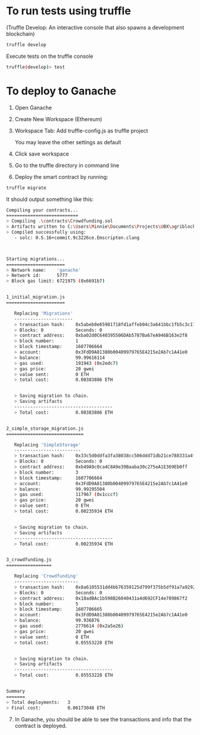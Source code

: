 # To run tests using truffle
(Truffle Develop: An interactive console that also spawns a development blockchain)
```bash
truffle develop
```

Execute tests on the truffle console
```bash
truffle(develop)> test
```

# To deploy to Ganache
1) Open Ganache

2) Create New Workspace (Ethereum)

3) Workspace Tab: Add truffle-config.js as truffle project

    You may leave the other settings as default

4) Click save workspace

5) Go to the truffle directory in command line

6) Deploy the smart contract by running:
```bash
truffle migrate
```

It should output something like this:

```bash
Compiling your contracts...
===========================
> Compiling .\contracts\Crowdfunding.sol
> Artifacts written to C:\Users\Minnie\Documents\Projects\UBX\agriblockchain\truffle\build\contracts
> Compiled successfully using:
   - solc: 0.5.16+commit.9c3226ce.Emscripten.clang



Starting migrations...
======================
> Network name:    'ganache'
> Network id:      5777
> Block gas limit: 6721975 (0x6691b7)


1_initial_migration.js
======================

   Replacing 'Migrations'
   ----------------------
   > transaction hash:    0x5abeb0e65981718fd1affeb04c3a641bbc1fb5c3c17e9cad2134f0bc991f4597
   > Blocks: 0            Seconds: 0
   > contract address:    0xba02d0C640395506DAb5787Ba67eA946B163e2f8
   > block number:        1
   > block timestamp:     1607706664
   > account:             0x3FdD9A81380b00409979765E4215e2Ab7c1A41e0
   > balance:             99.99616114
   > gas used:            191943 (0x2edc7)
   > gas price:           20 gwei
   > value sent:          0 ETH
   > total cost:          0.00383886 ETH


   > Saving migration to chain.
   > Saving artifacts
   -------------------------------------
   > Total cost:          0.00383886 ETH


2_simple_storage_migration.js
=============================

   Replacing 'SimpleStorage'
   -------------------------
   > transaction hash:    0x33c5d0ddfa3fa38038cc506ddd71db21ce788331a4f403e389fffb80855a792a
   > Blocks: 0            Seconds: 0
   > contract address:    0xb49A9c0ca4C8A9e39Baaba30c275eA1E369Eb0ff
   > block number:        3
   > block timestamp:     1607706664
   > account:             0x3FdD9A81380b00409979765E4215e2Ab7c1A41e0
   > balance:             99.99295504
   > gas used:            117967 (0x1cccf)
   > gas price:           20 gwei
   > value sent:          0 ETH
   > total cost:          0.00235934 ETH


   > Saving migration to chain.
   > Saving artifacts
   -------------------------------------
   > Total cost:          0.00235934 ETH


3_crowdfunding.js
=================

   Replacing 'Crowdfunding'
   ------------------------
   > transaction hash:    0x8a6105531dd4bb76359125d799f375b5df91a7a9292ad4dc113cfd76c6d7713f   
   > Blocks: 0            Seconds: 0
   > contract address:    0x18adBAc1b598B26040431a4d692CF14e789867f2
   > block number:        5
   > block timestamp:     1607706665
   > account:             0x3FdD9A81380b00409979765E4215e2Ab7c1A41e0
   > balance:             99.936876
   > gas used:            2776614 (0x2a5e26)
   > gas price:           20 gwei
   > value sent:          0 ETH
   > total cost:          0.05553228 ETH


   > Saving migration to chain.
   > Saving artifacts
   -------------------------------------
   > Total cost:          0.05553228 ETH


Summary
=======
> Total deployments:   3
> Final cost:          0.06173048 ETH
```

7) In Ganache, you should be able to see the transactions and info that the contract is deployed.
